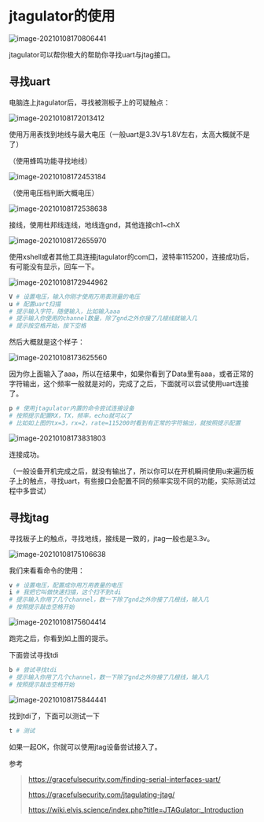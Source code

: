 # jtagulator的使用

![image-20210108170806441](jtagulator的使用.assets/image-20210108170806441.png)

jtagulator可以帮你极大的帮助你寻找uart与jtag接口。

## 寻找uart

电脑连上jtagulator后，寻找被测板子上的可疑触点：

![image-20210108172013412](jtagulator的使用.assets/image-20210108172013412.png)

使用万用表找到地线与最大电压（一般uart是3.3V与1.8V左右，太高大概就不是了）

（使用蜂鸣功能寻找地线）

![image-20210108172453184](jtagulator的使用.assets/image-20210108172453184.png)

（使用电压档判断大概电压）

![image-20210108172538638](jtagulator的使用.assets/image-20210108172538638.png)



接线，使用杜邦线连线，地线连gnd，其他连接ch1~chX

![image-20210108172655970](jtagulator的使用.assets/image-20210108172655970.png)

使用xshell或者其他工具连接jtagulator的com口，波特率115200，连接成功后，有可能没有显示，回车一下。

![image-20210108172944962](jtagulator的使用.assets/image-20210108172944962.png)

```bash
V # 设置电压，输入你刚才使用万用表测量的电压
u # 配置uart扫描
# 提示输入字符，随便输入，比如输入aaa
# 提示输入你使用的channel数量，除了gnd之外你接了几根线就输入几
# 提示按空格开始，按下空格
```

然后大概就是这个样子：

![image-20210108173625560](jtagulator的使用.assets/image-20210108173625560.png)

因为你上面输入了aaa，所以在结果中，如果你看到了Data里有aaa，或者正常的字符输出，这个频率一般就是对的，完成了之后，下面就可以尝试使用uart连接了。

```bash
p # 使用jtagulator内置的命令尝试连接设备
# 按照提示配置RX，TX，频率，echo就可以了
# 比如如上图的tx=3，rx=2，rate=115200时看到有正常的字符输出，就按照提示配置
```

![image-20210108173831803](jtagulator的使用.assets/image-20210108173831803.png)

连接成功。

（一般设备开机完成之后，就没有输出了，所以你可以在开机瞬间使用u来遍历板子上的触点，寻找uart，有些接口会配置不同的频率实现不同的功能，实际测试过程中多尝试）

## 寻找jtag

寻找板子上的触点，寻找地线，接线是一致的，jtag一般也是3.3v。

![image-20210108175106638](jtagulator的使用.assets/image-20210108175106638.png)

我们来看看命令的使用：

```bash
v # 设置电压，配置成你用万用表量的电压
i # 我把它叫做快速扫描，这个扫不到tdi
# 提示输入你用了几个channel，数一下除了gnd之外你接了几根线，输入几
# 按照提示敲击空格开始
```

![image-20210108175604414](jtagulator的使用.assets/image-20210108175604414.png)

跑完之后，你看到如上图的提示。

下面尝试寻找tdi

```bash
b # 尝试寻找tdi
# 提示输入你用了几个channel，数一下除了gnd之外你接了几根线，输入几
# 按照提示敲击空格开始
```

![image-20210108175844441](jtagulator的使用.assets/image-20210108175844441.png)

找到tdi了，下面可以测试一下

```bash
t # 测试
```

如果一起OK，你就可以使用jtag设备尝试接入了。



参考

> https://gracefulsecurity.com/finding-serial-interfaces-uart/
>
> https://gracefulsecurity.com/jtagulating-jtag/
>
> https://wiki.elvis.science/index.php?title=JTAGulator:_Introduction